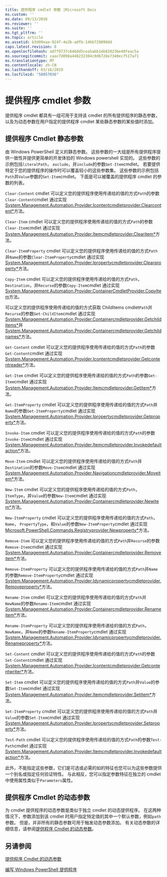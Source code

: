 ```yaml
---
title: 提供程序 cmdlet 参数 |Microsoft Docs
ms.custom: ''
ms.date: 09/13/2016
ms.reviewer: ''
ms.suite: ''
ms.tgt_pltfrm: ''
ms.topic: article
ms.assetid: b3d09eaa-924f-4e2b-adfb-14bb729090dd
caps.latest.revision: 8
ms.openlocfilehash: ad7f9737c646dd5cea5abb14b828236e40feac5a
ms.sourcegitcommit: caac7d098a448232304c9d6728e7340ec7517a71
ms.translationtype: MT
ms.contentlocale: zh-CN
ms.lasthandoff: 03/16/2019
ms.locfileid: "58057036"
---
```

# <a name="provider-cmdlet-parameters"></a>提供程序 cmdlet 参数

提供程序 cmdlet 都具有一组可用于支持该 cmdlet 的所有提供程序的静态参数，以及为动态参数在用户指定的提供程序 cmdlet 某些静态参数的某些值时添加。

## <a name="provider-cmdlet-static-parameters"></a>提供程序 Cmdlet 静态参数

由 Windows PowerShell 定义的静态参数。 这些参数的一大组是所有提供程序提供一致性并提供更简单的开发体验的 Windows powershell 实现的。 这些参数的示例包括`literalPath`， `exclude`，并`include`的参数`Get-Item`cmdlet。 若要提供特定于您的提供程序的操作时可以覆盖较小的这些参数集。 这些参数的示例包括`Path`并`Value`参数的`Set-Item`cmdlet。 下面是可以被覆盖的提供程序 cmdlet 的参数的列表。

`Clear-Content` cmdlet 可以定义您的提供程序使用传递给的值的方式`Path`的参数`Clear-Content`cmdlet 通过实现[System.Management.Automation.Provider.Icontentcmdletprovider.Clearcontent*](/dotnet/api/System.Management.Automation.Provider.IContentCmdletProvider.ClearContent)方法。

`Clear-Item` cmdlet 可以定义您的提供程序使用传递给的值的方式`Path`的参数`Clear-Item`cmdlet 通过实现[System.Management.Automation.Provider.Itemcmdletprovider.Clearitem*](/dotnet/api/System.Management.Automation.Provider.ItemCmdletProvider.ClearItem)方法。

`Clear-ItemProperty` cmdlet 可以定义您的提供程序使用传递给的值的方式`Path`并`Name`的参数`Clear-ItemProperty`cmdlet 通过实现[System.Management.Automation.Provider.Ipropertycmdletprovider.Clearproperty*](/dotnet/api/System.Management.Automation.Provider.IPropertyCmdletProvider.ClearProperty)方法。

`Copy-Item` cmdlet 可以定义您的提供程序使用传递给的值的方式`Path`， `Destination`，并`Recurse`的参数`Copy-Item`cmdlet 通过实现[System.Management.Automation.Provider.ContainerCmdletProvider.CopyItem](/dotnet/api/System.Management.Automation.Provider.ContainerCmdletProvider.CopyItem)方法。

可以定义您的提供程序使用传递给的值的方式获取 ChildItems cmdlet`Path`并`Recurse`的参数`Get-ChildItem`cmdlet 通过实现[System.Management.Automation.Provider.Containercmdletprovider.Getchilditems*](/dotnet/api/System.Management.Automation.Provider.ContainerCmdletProvider.GetChildItems)并[System.Management.Automation.Provider.Containercmdletprovider.Getchildnames*](/dotnet/api/System.Management.Automation.Provider.ContainerCmdletProvider.GetChildNames)方法。

`Get-Content` cmdlet 可以定义您的提供程序使用传递给的值的方式`Path`的参数`Get-Content`cmdlet 通过实现[System.Management.Automation.Provider.Icontentcmdletprovider.Getcontentreader*](/dotnet/api/System.Management.Automation.Provider.IContentCmdletProvider.GetContentReader)方法。

`Get-Item` cmdlet 可以定义您的提供程序使用传递给的值的方式`Path`的参数`Get-Item`cmdlet 通过实现[System.Management.Automation.Provider.Itemcmdletprovider.Getitem*](/dotnet/api/System.Management.Automation.Provider.ItemCmdletProvider.GetItem)方法。

`Get-ItemProperty` cmdlet 可以定义您的提供程序使用传递给的值的方式`Path`并`Name`的参数`Get-ItemProperty`cmdlet 通过实现[System.Management.Automation.Provider.Ipropertycmdletprovider.Getproperty*](/dotnet/api/System.Management.Automation.Provider.IPropertyCmdletProvider.GetProperty)方法。

`Invoke-Item` cmdlet 可以定义您的提供程序使用传递给的值的方式`Path`的参数`Invoke-Item`cmdlet 通过实现[System.Management.Automation.Provider.Itemcmdletprovider.Invokedefaultaction*](/dotnet/api/System.Management.Automation.Provider.ItemCmdletProvider.InvokeDefaultAction)方法。

`Move-Item` cmdlet 可以定义您的提供程序使用传递给的值的方式`Path`并`Destination`的参数`Move-Item`cmdlet 通过实现[System.Management.Automation.Provider.Navigationcmdletprovider.Moveitem*](/dotnet/api/System.Management.Automation.Provider.NavigationCmdletProvider.MoveItem)方法。

`New-Item` cmdlet 可以定义您的提供程序使用传递给的值的方式`Path`， `ItemType`，并`Value`的参数`New-Item`cmdlet 通过实现[System.Management.Automation.Provider.Containercmdletprovider.Newitem*](/dotnet/api/System.Management.Automation.Provider.ContainerCmdletProvider.NewItem)方法。

`New-ItemProperty` cmdlet 可以定义您的提供程序使用传递给的值的方式`Path`， `Name`， `PropertyType`，和`Value`的参数`New-ItemProperty`cmdlet 通过实现[Microsoft.PowerShell.Commands.Registryprovider.Newproperty*](/dotnet/api/Microsoft.PowerShell.Commands.RegistryProvider.NewProperty)方法。

`Remove-Item` 可以定义您的提供程序使用传递给的值的方式`Path`并`Recurse`的参数`Remove-Item`cmdlet 通过实现[System.Management.Automation.Provider.Containercmdletprovider.Removeitem*](/dotnet/api/System.Management.Automation.Provider.ContainerCmdletProvider.RemoveItem)方法。

`Remove-ItemProperty` 可以定义您的提供程序使用传递给的值的方式`Path`并`Name`的参数`Remove-ItemProperty`cmdlet 通过实现[System.Management.Automation.Provider.Idynamicpropertycmdletprovider.Removeproperty*](/dotnet/api/System.Management.Automation.Provider.IDynamicPropertyCmdletProvider.RemoveProperty)方法。

`Rename-Item` cmdlet 可以定义您的提供程序使用传递给的值的方式`Path`并`NewName`的参数`Rename-Item`cmdlet 通过实现[System.Management.Automation.Provider.Containercmdletprovider.Renameitem*](/dotnet/api/System.Management.Automation.Provider.ContainerCmdletProvider.RenameItem)方法。

`Rename-ItemProperty` 可以定义您的提供程序使用传递给的值的方式`Path`， `NewName`，并`Name`的参数`Rename-ItemProperty`cmdlet 通过实现[System.Management.Automation.Provider.Idynamicpropertycmdletprovider.Renameproperty*](/dotnet/api/System.Management.Automation.Provider.IDynamicPropertyCmdletProvider.RenameProperty)方法。

`Set-Content` cmdlet 可以定义您的提供程序使用传递给的值的方式`Path`的参数`Set-Content`cmdlet 通过实现[System.Management.Automation.Provider.Icontentcmdletprovider.Getcontentwriter*](/dotnet/api/System.Management.Automation.Provider.IContentCmdletProvider.GetContentWriter)方法。

`Set-Item` cmdlet 可以定义您的提供程序使用传递给的值的方式`Path`并`Value`的参数`Set-Item`cmdlet 通过实现[System.Management.Automation.Provider.Itemcmdletprovider.Setitem*](/dotnet/api/System.Management.Automation.Provider.ItemCmdletProvider.SetItem)方法。

`Set-ItemProperty` cmdlet 可以定义您的提供程序使用传递给的值的方式`Path`并`Value`的参数`Set-Item`cmdlet 通过实现[System.Management.Automation.Provider.Ipropertycmdletprovider.Setproperty*](/dotnet/api/System.Management.Automation.Provider.IPropertyCmdletProvider.SetProperty)方法。

`Test-Path` cmdlet 可以定义您的提供程序使用传递给的值的方式`Path`的参数`Test-Path`cmdlet 通过实现[System.Management.Automation.Provider.Itemcmdletprovider.Invokedefaultaction*](/dotnet/api/System.Management.Automation.Provider.ItemCmdletProvider.InvokeDefaultAction)方法。

此外，不能指定这些参数，它们是可选或必需的如的特征也您可以为这些参数提供一个别名或指定任何验证特性。 与此相反，您可以指定参数特征在独立的 cmdlet 中使用属性类似于`Parameters`属性。

## <a name="provider-cmdlet-dynamic-parameters"></a>提供程序 Cmdlet 的动态参数

为 cmdlet 提供程序的动态参数是类似于独立 cmdlet 的动态提供程序。 在这两种情况下，参数添加到该 cmdlet 时用户指定特定值的其中一个默认参数，例如`path`参数。 但是，并非所有的静态参数可用于触发动态参数添加。 有关动态参数的详细信息，请参阅[提供程序 Cmdlet 的动态参数](./provider-cmdlet-dynamic-parameters.md)。

## <a name="see-also"></a>另请参阅

[提供程序 Cmdlet 的动态参数](./provider-cmdlet-dynamic-parameters.md)

[编写 Windows PowerShell 提供程序](./writing-a-windows-powershell-provider.md)
